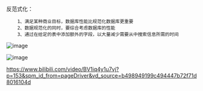 反范式化：



        1、满足某种商业目标，数据库性能比规范化数据库更重要
        2、数据规范化的同时，要综合考虑数据库的性能
        3、通过在给定的表中添加额外的字段，以大量减少需要从中搜索信息所需的时间


![image](https://user-images.githubusercontent.com/38878365/197370546-d0ace971-a513-4ae2-b537-160647f7830f.png)


![image](https://user-images.githubusercontent.com/38878365/197370556-81af3034-d863-41ec-ba8c-9b3b3f07343d.png)




https://www.bilibili.com/video/BV1iq4y1u7vj?p=153&spm_id_from=pageDriver&vd_source=b498949199c494447b72f71d8016104d






